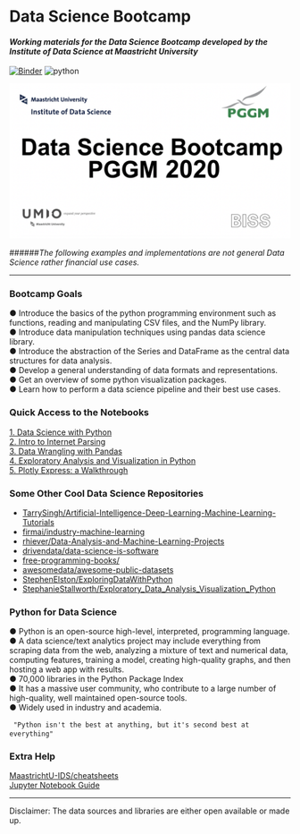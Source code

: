 # Data Science Bootcamp

#### *Working materials for the Data Science Bootcamp developed by the Institute of Data Science at Maastricht University*

[![Binder](https://mybinder.org/badge_logo.svg)](https://mybinder.org/v2/gh/pedrohserrano/data-science-bootcamp/master)
![python](https://img.shields.io/badge/python-v3.7-blue)


![](img/bootcamp.png)

######*The following examples and implementations are not general Data Science rather financial use cases.*

---
### Bootcamp Goals
● Introduce the basics of the python programming environment such as functions, reading and manipulating CSV files, and the NumPy library.  
● Introduce data manipulation techniques using pandas data science library.  
● Introduce the abstraction of the Series and DataFrame as the central data
structures for data analysis.  
● Develop a general understanding of data formats and representations.  
● Get an overview of some python visualization packages.  
● Learn how to perform a data science pipeline and their best use cases.  

### Quick Access to the Notebooks
[1. Data Science with Python](https://nbviewer.jupyter.org/github/pedrohserrano/data-science-bootcamp/blob/master/notebooks/1%20-%20Intro%20DS%20with%20Python.ipynb)  
[2. Intro to Internet Parsing](https://nbviewer.jupyter.org/github/pedrohserrano/data-science-bootcamp/blob/master/notebooks/2%20-%20Intro%20to%20Internet%20Parsing.ipynb)  
[3. Data Wrangling with Pandas](https://nbviewer.jupyter.org/github/pedrohserrano/data-science-bootcamp/blob/master/notebooks/3%20-%20Data%20Wrangling%20with%20Pandas.ipynb)  
[4. Exploratory Analysis and Visualization in Python](https://nbviewer.jupyter.org/github/pedrohserrano/data-science-bootcamp/blob/master/notebooks/4%20-%20Exploratory%20Analysis%20and%20Visualization.ipynb)  
[5. Plotly Express: a Walkthrough](https://nbviewer.jupyter.org/github/pedrohserrano/data-science-bootcamp/blob/master/notebooks/5%20-%20Plotly%20Express.ipynb) 

### Some Other Cool Data Science Repositories

* [TarrySingh/Artificial-Intelligence-Deep-Learning-Machine-Learning-Tutorials](https://github.com/TarrySingh/Artificial-Intelligence-Deep-Learning-Machine-Learning-Tutorials)
* [firmai/industry-machine-learning](https://github.com/firmai/industry-machine-learning)
* [rhiever/Data-Analysis-and-Machine-Learning-Projects](https://github.com/rhiever/Data-Analysis-and-Machine-Learning-Projects)
* [drivendata/data-science-is-software](https://github.com/drivendata/data-science-is-software)
* [free-programming-books/](https://ebookfoundation.github.io/free-programming-books/)
* [awesomedata/awesome-public-datasets](https://github.com/awesomedata/awesome-public-datasets)
* [StephenElston/ExploringDataWithPython](https://github.com/StephenElston/ExploringDataWithPython)
* [StephanieStallworth/Exploratory_Data_Analysis_Visualization_Python](https://github.com/StephanieStallworth/Exploratory_Data_Analysis_Visualization_Python)

### Python for Data Science
● Python is an open-source high-level, interpreted, programming language.  
● A data science/text analytics project may include everything from scraping data from
the web, analyzing a mixture of text and numerical data, computing features, training
a model, creating high-quality graphs, and then hosting a web app with results.  
● 70,000 libraries in the Python Package Index  
● It has a massive user community, who contribute to a large number of high-quality,
well maintained open-source tools.  
● Widely used in industry and academia.  

	 "Python isn't the best at anything, but it's second best at everything"

### Extra Help

[MaastrichtU-IDS/cheatsheets](https://maastrichtuniversity-ids-open.s3.eu-central-1.amazonaws.com/data-science-cheatsheets.zip)  
[Jupyter Notebook Guide](bit.ly/2RkqKMa)   


---

Disclaimer: The data sources and libraries are either open available or made up.
